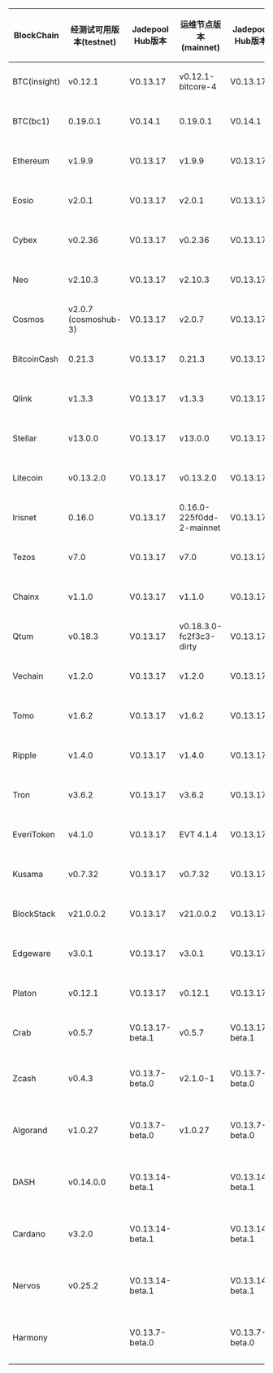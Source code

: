 | BlockChain  | 经测试可用版本(testnet)| Jadepool Hub版本 | 运维节点版本(mainnet) | Jadepool Hub版本 | 维护状态 |
| ----------- | ---------- | ---------- | ---------- | ---------- | ---------- |
| BTC(insight) | v0.12.1    | V0.13.17 |    v0.12.1-bitcore-4  | V0.13.17 | 维护中 |
| BTC(bc1)    | 0.19.0.1    | V0.14.1 |    0.19.0.1  | V0.14.1 | 维护中 |
| Ethereum    | v1.9.9     | V0.13.17 |     	v1.9.9 | V0.13.17 | 维护中 |
| Eosio       | v2.0.1 | V0.13.17 | v2.0.1 | V0.13.17 | 维护中 |
| Cybex       | v0.2.36    | V0.13.17 |   	v0.2.36  | V0.13.17 | 维护中 |
| Neo         | v2.10.3    | V0.13.17 |    	v2.10.3 | V0.13.17    | 维护中 |
| Cosmos      | v2.0.7 (cosmoshub-3)     | V0.13.17 |  v2.0.7  | V0.13.17 | 维护中 |
| BitcoinCash | 0.21.3     | V0.13.17 | 0.21.3   | V0.13.17 | 维护中 |
| Qlink       | v1.3.3     | V0.13.17 |  	v1.3.3    | V0.13.17 | 维护中 |
| Stellar     | v13.0.0    | V0.13.17 |  v13.0.0   | V0.13.17 | 维护中 |
| Litecoin    | v0.13.2.0    | V0.13.17 |   v0.13.2.0   | V0.13.17 | 维护中 |
| Irisnet     | 0.16.0    | V0.13.17 |  0.16.0-225f0dd-2-mainnet	   | V0.13.17 | 维护中 |
| Tezos       | v7.0   | V0.13.17 | v7.0     | V0.13.17 | 维护中 |
| Chainx      | v1.1.0     | V0.13.17 |  v1.1.0    | V0.13.17 | 维护中 |
| Qtum        | v0.18.3    | V0.13.17 |  v0.18.3.0-fc2f3c3-dirty   | V0.13.17 | 维护中 |
| Vechain     | v1.2.0     | V0.13.17 |  v1.2.0    | V0.13.17 | 维护中 |
| Tomo        | v1.6.2     | V0.13.17 |   v1.6.2   | V0.13.17 | 维护中 |
| Ripple      | v1.4.0     | V0.13.17 |  	v1.4.0    | V0.13.17 | 维护中 |
| Tron        | v3.6.2 | V0.13.17 |     	v3.6.2       | V0.13.17 | 维护中 |
| EveriToken  | v4.1.0 | V0.13.17 |     EVT 4.1.4       | V0.13.17 | 维护中 |
| Kusama      | v0.7.32    | V0.13.17 |  v0.7.32   | V0.13.17 | 维护中 |
| BlockStack  | v21.0.0.2 | V0.13.17 |     	v21.0.0.2       | V0.13.17 | 维护中 |
| Edgeware    | v3.0.1    | V0.13.17 | v3.0.1     |  V0.13.17          | 维护中 |
| Platon      | v0.12.1   | V0.13.17 | v0.12.1  |  V0.13.17  | 维护中 |
| Crab        |  v0.5.7   | V0.13.17-beta.1 |   v0.5.7      |  V0.13.17-beta.1  | 维护中 |
| Zcash       | v0.4.3     | V0.13.7-beta.0 |   	v2.1.0-1   | V0.13.7-beta.0 | 暂不维护 |
| Algorand    | v1.0.27    | V0.13.7-beta.0 |  v1.0.27    | V0.13.7-beta.0 | 暂不维护 |
| DASH        | v0.14.0.0   | V0.13.14-beta.1 |        |  V0.13.14-beta.1  | 暂不维护 |
| Cardano     | v3.2.0     | V0.13.14-beta.1 |            | V0.13.14-beta.1           | 暂不维护 |
| Nervos      | v0.25.2   | V0.13.14-beta.1 |            |  V0.13.14-beta.1        | 暂不维护 |
| Harmony     |            | V0.13.7-beta.0 |            | V0.13.7-beta.0 | 暂不维护 |

